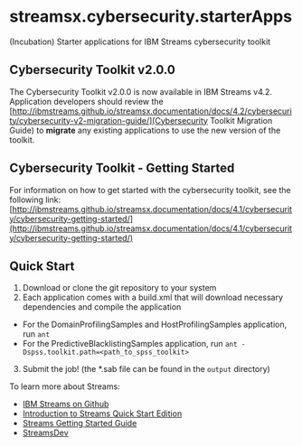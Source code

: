 # streamsx.cybersecurity.starterApps
(Incubation) Starter applications for IBM Streams cybersecurity toolkit

## Cybersecurity Toolkit v2.0.0
The Cybersecurity Toolkit v2.0.0 is now available in IBM Streams v4.2. Application developers should review the [http://ibmstreams.github.io/streamsx.documentation/docs/4.2/cybersecurity/cybersecurity-v2-migration-guide/](Cybersecurity Toolkit Migration Guide) to **migrate** any existing applications to use the new version of the toolkit. 


## Cybersecurity Toolkit - Getting Started
For information on how to get started with the cybersecurity toolkit, see the following link:
[http://ibmstreams.github.io/streamsx.documentation/docs/4.1/cybersecurity/cybersecurity-getting-started/](http://ibmstreams.github.io/streamsx.documentation/docs/4.1/cybersecurity/cybersecurity-getting-started/)

## Quick Start

 1. Download or clone the git repository to your system
 2. Each application comes with a build.xml that will download necessary dependencies and compile the application
   - For the DomainProfilingSamples and HostProfilingSamples application, run `ant`
   - For the PredictiveBlacklistingSamples application, run `ant -Dspss.toolkit.path=<path_to_spss_toolkit>`
 3. Submit the job! (the *.sab file can be found in the `output` directory)

To learn more about Streams:
* [IBM Streams on Github](http://ibmstreams.github.io)
* [Introduction to Streams Quick Start Edition](http://ibmstreams.github.io/streamsx.documentation/docs/4.1/qse-intro/)
* [Streams Getting Started Guide](http://ibmstreams.github.io/streamsx.documentation/docs/4.1/qse-getting-started/)
* [StreamsDev](https://developer.ibm.com/streamsdev/)

